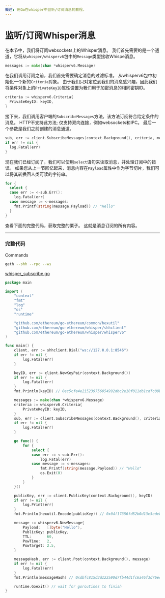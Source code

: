 ```yaml
---
概述: 用Go在whisper中监听/订阅消息的教程。
---
```


# 监听/订阅Whisper消息

在本节中，我们将订阅websockets上的Whisper消息。 我们首先需要的是一个通道，它将从`whisper/whisperv6`包中的`Message`类型接收Whispe消息。

```go
messages := make(chan *whisperv6.Message)
```

在我们调用订阅之前，我们首先需要确定消息的过滤标准。 从whisperv6包中初始化一个新的`Criteria`对象。 由于我们只对定位到我们的消息感兴趣，因此我们将条件对象上的`PrivateKeyID`属性设置为我们用于加密消息的相同密钥ID。

```go
criteria := whisperv6.Criteria{
  PrivateKeyID: keyID,
}
```

接下来，我们调用客户端的`SubscribeMessages`方法，该方法订阅符合给定条件的消息。 HTTP不支持此方法; 仅支持双向连接，例如websockets和IPC。 最后一个参数是我们之前创建的消息通道。

```go
sub, err := client.SubscribeMessages(context.Background(), criteria, messages)
if err != nil {
  log.Fatal(err)
}
```

现在我们已经订阅了，我们可以使用`select`语句来读取消息，并处理订阅中的错误。 如果您从上一节回忆起来，消息内容在`Payload`属性中作为字节切片，我们可以将其转换回人类可读的字符串。

```go
for {
  select {
  case err := <-sub.Err():
    log.Fatal(err)
  case message := <-messages:
    fmt.Printf(string(message.Payload)) // "Hello"
  }
}
```

查看下面的完整代码，获取完整的栗子。 这就是消息订阅的所有内容。

---

### 完整代码

Commands

```bash
geth --shh --rpc --ws
```

[whisper_subscribe.go](https://github.com/mhxw/ethereum-development-with-go-book/blob/main/code/whisper_subscribe.go)

```go
package main

import (
	"context"
	"fmt"
	"log"
	"os"
	"runtime"

	"github.com/ethereum/go-ethereum/common/hexutil"
	"github.com/ethereum/go-ethereum/whisper/shhclient"
	"github.com/ethereum/go-ethereum/whisper/whisperv6"
)

func main() {
	client, err := shhclient.Dial("ws://127.0.0.1:8546")
	if err != nil {
		log.Fatal(err)
	}

	keyID, err := client.NewKeyPair(context.Background())
	if err != nil {
		log.Fatal(err)
	}
	fmt.Println(keyID) // 0ec5cfe4e215239756054992dbc2e10f011db1cdfc88b9ba6301e2f9ea1b58d2

	messages := make(chan *whisperv6.Message)
	criteria := whisperv6.Criteria{
		PrivateKeyID: keyID,
	}
	sub, err := client.SubscribeMessages(context.Background(), criteria, messages)
	if err != nil {
		log.Fatal(err)
	}

	go func() {
		for {
			select {
			case err := <-sub.Err():
				log.Fatal(err)
			case message := <-messages:
				fmt.Printf(string(message.Payload)) // "Hello"
				os.Exit(0)
			}
		}
	}()

	publicKey, err := client.PublicKey(context.Background(), keyID)
	if err != nil {
		log.Print(err)
	}
	fmt.Println(hexutil.Encode(publicKey)) // 0x04f17356fd52b0d13e5ede84f998d26276f1fc9d08d9e73dcac6ded5f3553405db38c2f257c956f32a0c1fca4c3ff6a38a2c277c1751e59a574aecae26d3bf5d1d

	message := whisperv6.NewMessage{
		Payload:   []byte("Hello"),
		PublicKey: publicKey,
		TTL:       60,
		PowTime:   2,
		PowTarget: 2.5,
	}

	messageHash, err := client.Post(context.Background(), message)
	if err != nil {
		log.Fatal(err)
	}
	fmt.Println(messageHash) // 0xdbfc815d3d122a90d7fb44d1fc6a46f3d76ec752f3f3d04230fe5f1b97d2209a

	runtime.Goexit() // wait for goroutines to finish
}
```

